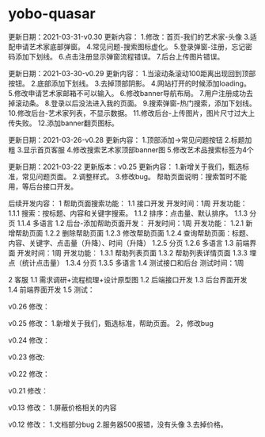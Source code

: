 # yobo-quasar

更新日期：2021-03-31-v0.30
更新内容：
  1.修改：首页-我们的艺术家-头像
  3.适配申请艺术家底部弹窗。
  4.常见问题-搜索图标虚化。
  5.登录弹窗-注册，忘记密码添加下划线。
  6.点击注册显示弹窗流程错误。
  7.后台上传图片错误。


更新日期：2021-03-30-v0.29
更新内容：
  1.当滚动条滚动100距离出现回到顶部按钮。
  2.底部添加下划线。
  3.去掉顶部阴影。
  4.网站打开的时候添加loading。
  5.修改申请艺术家邮箱不可以输入。
  6.修改banner导航布局。
  7.用户注册成功去掉滚动条。
  8.登录以后没法进入我的页面。
  9.搜索弹窗-热门搜索，添加下划线。
  10.修改后台-艺术家列表，不显示数据。
  11.修改后台-上传图片，图片尺寸过大上传失败。
  12.添加banner翻页图标。

更新日期：2021-03-26-v0.28
更新内容：
  1.顶部添加->常见问题按钮
  2.标题加粗
  3.显示首页客服
  4.修改搜索艺术家顶部banner图
  5.修改艺术品搜索标签为4个



更新日期：2021-03-22
更新版本：v0.25
更新内容：
 1.新增关于我们，甄选标准，常见问题页面。
 2.调整样式。
 3.修改bug。
帮助页面说明：搜索暂时不能用，等后台接口开发。

后续开发内容：
1 帮助页面搜索功能：
 1.1 接口开发
    开发时间：1周
    开发功能：
      1.1.1 搜索：按标题、内容和关键字搜索。
      1.1.2 排序：点击量、默认排序。
      1.1.3 分页
      1.1.4 多语言
  1.2 后台-添加帮助页面开发：
    开发时间：1周
    开发功能：
      1.2.1 新增帮助页面
      1.2.2 删除帮助页面
      1.2.3 修改帮助页面
      1.2.4 查询帮助页面：标题、内容、关键字、点击量（升降）、时间（升降）
      1.2.5 分页
      1.2.6 多语言
  1.3 前端界面
    开发时间：1周
    开发功能：
      1.3.1 帮助列表页面
      1.3.2 帮助列表详情页面
      1.3.3 埋点（统计点击量）
      1.3.4 分页
      1.3.5 多语言
  1.4 测试接口和后台
    测试时间：1周

2 客服
  1.1 需求调研+流程梳理+设计原型图
  1.2 后端接口开发
  1.3 后台界面开发
  1.4 前端界面开发
  1.5 测试：


v0.26
修改：

v0.25
修改：
  1.新增关于我们，甄选标准，帮助页面。
  2，修改bug

v0.24
修改：

v0.23
修改:

v0.22
修改：

v0.21
修改：

v0.13
修改：
  1.屏蔽价格相关的内容


v0.12
修改：
  1.文档部分bug
  2.服务器500报错，没有头像
  3.去掉价格。
